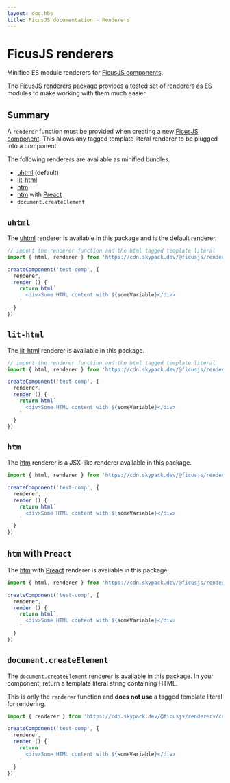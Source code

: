 ```yaml
---
layout: doc.hbs
title: FicusJS documentation - Renderers
---
```

# FicusJS renderers

Minified ES module renderers for [FicusJS components](/docs/components/).

The [FicusJS renderers](https://github.com/ficusjs/ficusjs-renderers) package provides a tested set of renderers as ES modules to make working with them much easier.

## Summary

A `renderer` function must be provided when creating a new [FicusJS component](/docs/components/).
This allows any tagged template literal renderer to be plugged into a component.

The following renderers are available as minified bundles.

- [uhtml](https://www.npmjs.com/package/uhtml) (default)
- [lit-html](https://www.npmjs.com/package/lit-html)
- [htm](https://www.npmjs.com/package/htm)
- [htm](https://www.npmjs.com/package/htm) with [Preact](https://www.npmjs.com/package/preact)
- `document.createElement`

## `uhtml`

The [uhtml](https://www.npmjs.com/package/uhtml) renderer is available in this package and is the default renderer.

```js
// import the renderer function and the html tagged template literal
import { html, renderer } from 'https://cdn.skypack.dev/@ficusjs/renderers/uhtml'

createComponent('test-comp', {
  renderer,
  render () {
    return html`
      <div>Some HTML content with ${someVariable}</div>
    `
  }
})
```

## `lit-html`

The [lit-html](https://www.npmjs.com/package/lit-html) renderer is available in this package.

```js
// import the renderer function and the html tagged template literal
import { html, renderer } from 'https://cdn.skypack.dev/@ficusjs/renderers/lit-html'

createComponent('test-comp', {
  renderer,
  render () {
    return html`
      <div>Some HTML content with ${someVariable}</div>
    `
  }
})
```


## `htm`

The [htm](https://www.npmjs.com/package/htm) renderer is a JSX-like renderer available in this package.

```js
import { html, renderer } from 'https://cdn.skypack.dev/@ficusjs/renderers/htm'

createComponent('test-comp', {
  renderer,
  render () {
    return html`
      <div>Some HTML content with ${someVariable}</div>
    `
  }
})
```

## `htm` with `Preact`

The [htm](https://www.npmjs.com/package/htm) with [Preact](https://www.npmjs.com/package/preact) renderer is available in this package.

```js
import { html, renderer } from 'https://cdn.skypack.dev/@ficusjs/renderers/htm-preact'

createComponent('test-comp', {
  renderer,
  render () {
    return html`
      <div>Some HTML content with ${someVariable}</div>
    `
  }
})
```

## `document.createElement`

The [`document.createElement`](https://developer.mozilla.org/en-US/docs/Web/API/Document/createElement) renderer is available in this package.
In your component, return a template literal string containing HTML.

This is only the `renderer` function and **does not use** a tagged template literal for rendering.

```js
import { renderer } from 'https://cdn.skypack.dev/@ficusjs/renderers/create-element'

createComponent('test-comp', {
  renderer,
  render () {
    return `
      <div>Some HTML content with ${someVariable}</div>
    `
  }
})
```
